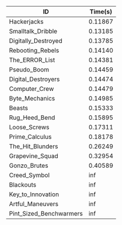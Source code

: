|ID|Time(s)|
|-|-|
|Hackerjacks|0.11867|
|Smalltalk_Dribble|0.13185|
|Digitally_Destroyed|0.13785|
|Rebooting_Rebels|0.14140|
|The_ERROR_List|0.14381|
|Pseudo_Boom|0.14459|
|Digital_Destroyers|0.14474|
|Computer_Crew|0.14479|
|Byte_Mechanics|0.14985|
|Beasts|0.15333|
|Rug_Heed_Bend|0.15895|
|Loose_Screws|0.17311|
|Prime_Calculus|0.18178|
|The_Hit_Blunders|0.26249|
|Grapevine_Squad|0.32954|
|Gonzo_Brutes|0.40589|
|Creed_Symbol|inf|
|Blackouts|inf|
|Key_to_Innovation|inf|
|Artful_Maneuvers|inf|
|Pint_Sized_Benchwarmers|inf|
